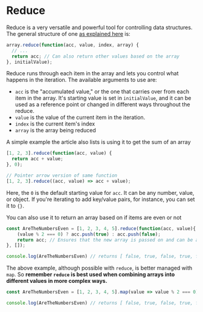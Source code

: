 # Reduce

Reduce is a very versatile and powerful tool for controlling data structures. The general structure of one [as explained here](https://emberigniter.com/transform-any-data-structure-with-javascript-reduce/) is:

```javascript
array.reduce(function(acc, value, index, array) {
  // ...
  return acc; // Can also return other values based on the array
}, initialValue);
```

Reduce runs through each item in the array and lets you control what happens in the iteration. The available arguments to use are:

* `acc` is the "accumulated value," or the one that carries over from each item in the array. It's starting value is set in `initialValue`, and it can be used as a reference point or changed in different ways throughout the reduce.
* `value` is the value of the current item in the iteration.
* `index` is the current item's index
* `array` is the array being reduced

A simple example the article also lists is using it to get the sum of an array

```javascript
[1, 2, 3].reduce(function(acc, value) {
  return acc + value;
}, 0);

// Pointer arrow version of same function
[1, 2, 3].reduce((acc, value) => acc + value);
```

Here, the `0` is the default starting value for `acc`. It can be any number, value, or object. If you're iterating to add key/value pairs, for instance, you can set it to `{}`.

You can also use it to return an array based on if items are even or not

```javascript
const AreTheNumbersEven = [1, 2, 3, 4, 5].reduce(function(acc, value){
    (value % 2 === 0) ? acc.push(true) : acc.push(false);
    return acc; // Ensures that the new array is passed on and can be added to
}, []);

console.log(AreTheNumbersEven) // returns [ false, true, false, true, false ]
```

The above example, although possible with `reduce`, is better managed with `map`. So **remember `reduce` is best used when combining arrays into different values in more complex ways.**

```javascript
const AreTheNumbersEven = [1, 2, 3, 4, 5].map(value => value % 2 === 0);

console.log(AreTheNumbersEven) // returns [ false, true, false, true, false ]
```
